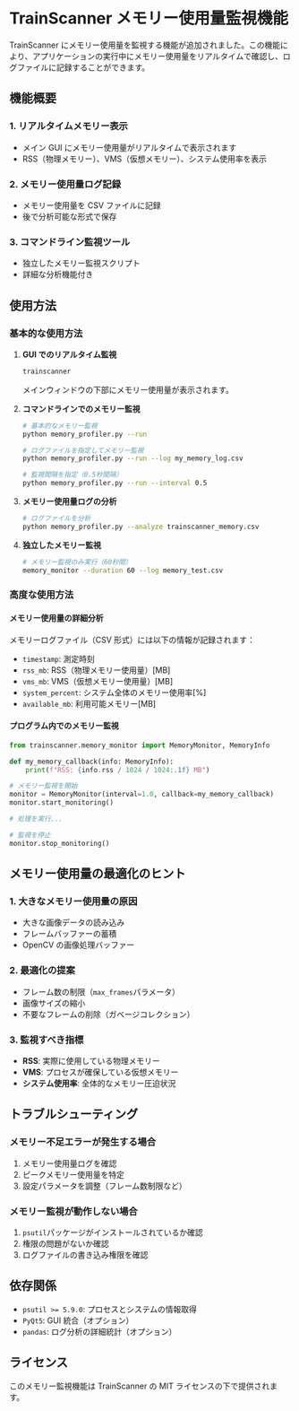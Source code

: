 # TrainScanner メモリー使用量監視機能

TrainScanner にメモリー使用量を監視する機能が追加されました。この機能により、アプリケーションの実行中にメモリー使用量をリアルタイムで確認し、ログファイルに記録することができます。

## 機能概要

### 1. リアルタイムメモリー表示

- メイン GUI にメモリー使用量がリアルタイムで表示されます
- RSS（物理メモリー）、VMS（仮想メモリー）、システム使用率を表示

### 2. メモリー使用量ログ記録

- メモリー使用量を CSV ファイルに記録
- 後で分析可能な形式で保存

### 3. コマンドライン監視ツール

- 独立したメモリー監視スクリプト
- 詳細な分析機能付き

## 使用方法

### 基本的な使用方法

1. **GUI でのリアルタイム監視**

   ```bash
   trainscanner
   ```

   メインウィンドウの下部にメモリー使用量が表示されます。

2. **コマンドラインでのメモリー監視**

   ```bash
   # 基本的なメモリー監視
   python memory_profiler.py --run

   # ログファイルを指定してメモリー監視
   python memory_profiler.py --run --log my_memory_log.csv

   # 監視間隔を指定（0.5秒間隔）
   python memory_profiler.py --run --interval 0.5
   ```

3. **メモリー使用量ログの分析**

   ```bash
   # ログファイルを分析
   python memory_profiler.py --analyze trainscanner_memory.csv
   ```

4. **独立したメモリー監視**
   ```bash
   # メモリー監視のみ実行（60秒間）
   memory_monitor --duration 60 --log memory_test.csv
   ```

### 高度な使用方法

#### メモリー使用量の詳細分析

メモリーログファイル（CSV 形式）には以下の情報が記録されます：

- `timestamp`: 測定時刻
- `rss_mb`: RSS（物理メモリー使用量）[MB]
- `vms_mb`: VMS（仮想メモリー使用量）[MB]
- `system_percent`: システム全体のメモリー使用率[%]
- `available_mb`: 利用可能メモリー[MB]

#### プログラム内でのメモリー監視

```python
from trainscanner.memory_monitor import MemoryMonitor, MemoryInfo

def my_memory_callback(info: MemoryInfo):
    print(f"RSS: {info.rss / 1024 / 1024:.1f} MB")

# メモリー監視を開始
monitor = MemoryMonitor(interval=1.0, callback=my_memory_callback)
monitor.start_monitoring()

# 処理を実行...

# 監視を停止
monitor.stop_monitoring()
```

## メモリー使用量の最適化のヒント

### 1. 大きなメモリー使用量の原因

- 大きな画像データの読み込み
- フレームバッファーの蓄積
- OpenCV の画像処理バッファー

### 2. 最適化の提案

- フレーム数の制限（`max_frames`パラメータ）
- 画像サイズの縮小
- 不要なフレームの削除（ガベージコレクション）

### 3. 監視すべき指標

- **RSS**: 実際に使用している物理メモリー
- **VMS**: プロセスが確保している仮想メモリー
- **システム使用率**: 全体的なメモリー圧迫状況

## トラブルシューティング

### メモリー不足エラーが発生する場合

1. メモリー使用量ログを確認
2. ピークメモリー使用量を特定
3. 設定パラメータを調整（フレーム数制限など）

### メモリー監視が動作しない場合

1. `psutil`パッケージがインストールされているか確認
2. 権限の問題がないか確認
3. ログファイルの書き込み権限を確認

## 依存関係

- `psutil >= 5.9.0`: プロセスとシステムの情報取得
- `PyQt5`: GUI 統合（オプション）
- `pandas`: ログ分析の詳細統計（オプション）

## ライセンス

このメモリー監視機能は TrainScanner の MIT ライセンスの下で提供されます。
